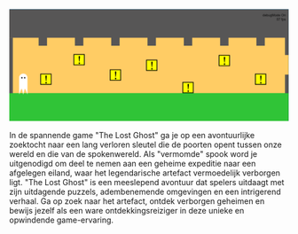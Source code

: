 <img src="Foto/../../Foto/fotoproject2/project2.png">

 In de spannende game "The Lost Ghost" ga je op een avontuurlijke zoektocht naar een lang verloren sleutel die de poorten opent tussen onze wereld en die van de spokenwereld. Als "vermomde" spook word je uitgenodigd om deel te nemen aan een geheime expeditie naar een afgelegen eiland, waar het legendarische artefact vermoedelijk verborgen ligt.
"The Lost Ghost" is een meeslepend avontuur dat spelers uitdaagt met zijn uitdagende puzzels, adembenemende omgevingen en een intrigerend verhaal. Ga op zoek naar het artefact, ontdek verborgen geheimen en bewijs jezelf als een ware ontdekkingsreiziger in deze unieke en opwindende game-ervaring.